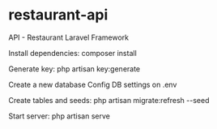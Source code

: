 # restaurant-api
API - Restaurant
Laravel Framework


Install dependencies:
composer install

Generate key:
php artisan key:generate

Create a new database
Config DB settings on \.env

Create tables and seeds:
php artisan migrate:refresh --seed

Start server:
php artisan serve
